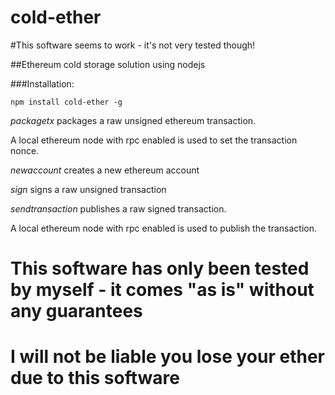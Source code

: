 # cold-ether

#This software seems to work - it's not very tested though!

##Ethereum cold storage solution using nodejs


###Installation:

```
npm install cold-ether -g
```


*packagetx* packages a raw unsigned ethereum transaction. 

A local ethereum node with rpc enabled is used to set the transaction nonce.

*newaccount* creates a new ethereum account

*sign* signs a raw unsigned transaction

*sendtransaction* publishes a raw signed transaction. 

A local ethereum node with rpc enabled is used to publish the transaction.
 
# This software has only been tested by myself - it comes "as is" without any guarantees
# I will not be liable you lose your ether due to this software
